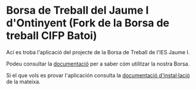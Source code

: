 # Borsa de Treball del Jaume I d'Ontinyent (Fork de la Borsa de treball CIFP Batoi)
Ací es troba l'aplicació del projecte de la Borsa de Treball de l'IES Jaume I. 

Podeu consultar la [documentació](./docs/) per a saber cóm utilitzar la nostra Borsa.

Si el que vols es provar l'aplicación consulta la [documentació d'instal·lació](./docs/setup/) de la mateixa.

